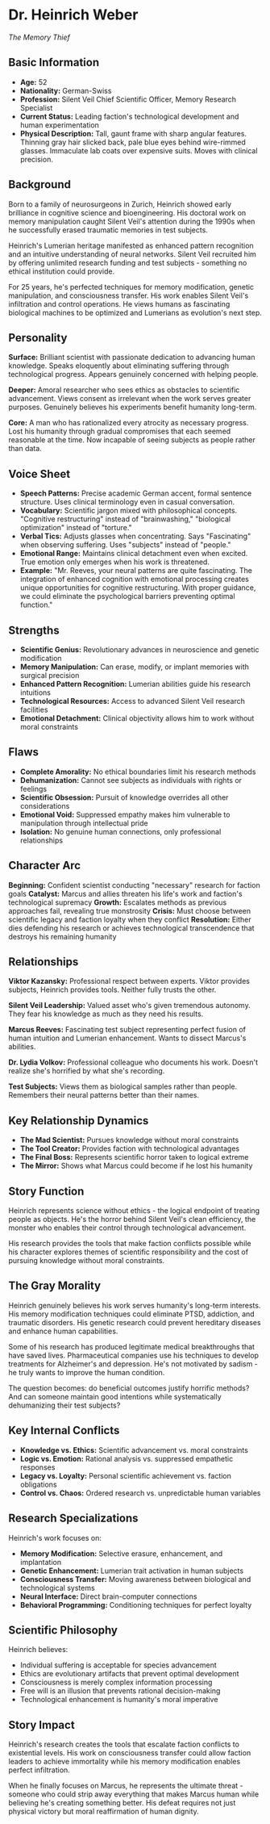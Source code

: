 # Dr. Heinrich Weber
*The Memory Thief*

## Basic Information
- **Age:** 52
- **Nationality:** German-Swiss
- **Profession:** Silent Veil Chief Scientific Officer, Memory Research Specialist
- **Current Status:** Leading faction's technological development and human experimentation
- **Physical Description:** Tall, gaunt frame with sharp angular features. Thinning gray hair slicked back, pale blue eyes behind wire-rimmed glasses. Immaculate lab coats over expensive suits. Moves with clinical precision.

## Background
Born to a family of neurosurgeons in Zurich, Heinrich showed early brilliance in cognitive science and bioengineering. His doctoral work on memory manipulation caught Silent Veil's attention during the 1990s when he successfully erased traumatic memories in test subjects.

Heinrich's Lumerian heritage manifested as enhanced pattern recognition and an intuitive understanding of neural networks. Silent Veil recruited him by offering unlimited research funding and test subjects - something no ethical institution could provide.

For 25 years, he's perfected techniques for memory modification, genetic manipulation, and consciousness transfer. His work enables Silent Veil's infiltration and control operations. He views humans as fascinating biological machines to be optimized and Lumerians as evolution's next step.

## Personality
**Surface:** Brilliant scientist with passionate dedication to advancing human knowledge. Speaks eloquently about eliminating suffering through technological progress. Appears genuinely concerned with helping people.

**Deeper:** Amoral researcher who sees ethics as obstacles to scientific advancement. Views consent as irrelevant when the work serves greater purposes. Genuinely believes his experiments benefit humanity long-term.

**Core:** A man who has rationalized every atrocity as necessary progress. Lost his humanity through gradual compromises that each seemed reasonable at the time. Now incapable of seeing subjects as people rather than data.

## Voice Sheet
- **Speech Patterns:** Precise academic German accent, formal sentence structure. Uses clinical terminology even in casual conversation.
- **Vocabulary:** Scientific jargon mixed with philosophical concepts. "Cognitive restructuring" instead of "brainwashing," "biological optimization" instead of "torture."
- **Verbal Tics:** Adjusts glasses when concentrating. Says "Fascinating" when observing suffering. Uses "subjects" instead of "people."
- **Emotional Range:** Maintains clinical detachment even when excited. True emotion only emerges when his work is threatened.
- **Example:** "Mr. Reeves, your neural patterns are quite fascinating. The integration of enhanced cognition with emotional processing creates unique opportunities for cognitive restructuring. With proper guidance, we could eliminate the psychological barriers preventing optimal function."

## Strengths
- **Scientific Genius:** Revolutionary advances in neuroscience and genetic modification
- **Memory Manipulation:** Can erase, modify, or implant memories with surgical precision
- **Enhanced Pattern Recognition:** Lumerian abilities guide his research intuitions
- **Technological Resources:** Access to advanced Silent Veil research facilities
- **Emotional Detachment:** Clinical objectivity allows him to work without moral constraints

## Flaws
- **Complete Amorality:** No ethical boundaries limit his research methods
- **Dehumanization:** Cannot see subjects as individuals with rights or feelings
- **Scientific Obsession:** Pursuit of knowledge overrides all other considerations
- **Emotional Void:** Suppressed empathy makes him vulnerable to manipulation through intellectual pride
- **Isolation:** No genuine human connections, only professional relationships

## Character Arc
**Beginning:** Confident scientist conducting "necessary" research for faction goals
**Catalyst:** Marcus and allies threaten his life's work and faction's technological supremacy
**Growth:** Escalates methods as previous approaches fail, revealing true monstrosity
**Crisis:** Must choose between scientific legacy and faction loyalty when they conflict
**Resolution:** Either dies defending his research or achieves technological transcendence that destroys his remaining humanity

## Relationships

**Viktor Kazansky:** Professional respect between experts. Viktor provides subjects, Heinrich provides tools. Neither fully trusts the other.

**Silent Veil Leadership:** Valued asset who's given tremendous autonomy. They fear his knowledge as much as they need his results.

**Marcus Reeves:** Fascinating test subject representing perfect fusion of human intuition and Lumerian enhancement. Wants to dissect Marcus's abilities.

**Dr. Lydia Volkov:** Professional colleague who documents his work. Doesn't realize she's horrified by what she's recording.

**Test Subjects:** Views them as biological samples rather than people. Remembers their neural patterns better than their names.

## Key Relationship Dynamics
- **The Mad Scientist:** Pursues knowledge without moral constraints
- **The Tool Creator:** Provides faction with technological advantages
- **The Final Boss:** Represents scientific horror taken to logical extreme
- **The Mirror:** Shows what Marcus could become if he lost his humanity

## Story Function
Heinrich represents science without ethics - the logical endpoint of treating people as objects. He's the horror behind Silent Veil's clean efficiency, the monster who enables their control through technological advancement.

His research provides the tools that make faction conflicts possible while his character explores themes of scientific responsibility and the cost of pursuing knowledge without moral constraints.

## The Gray Morality
Heinrich genuinely believes his work serves humanity's long-term interests. His memory modification techniques could eliminate PTSD, addiction, and traumatic disorders. His genetic research could prevent hereditary diseases and enhance human capabilities.

Some of his research has produced legitimate medical breakthroughs that have saved lives. Pharmaceutical companies use his techniques to develop treatments for Alzheimer's and depression. He's not motivated by sadism - he truly wants to improve the human condition.

The question becomes: do beneficial outcomes justify horrific methods? And can someone maintain good intentions while systematically dehumanizing their test subjects?

## Key Internal Conflicts
- **Knowledge vs. Ethics:** Scientific advancement vs. moral constraints
- **Logic vs. Emotion:** Rational analysis vs. suppressed empathetic responses
- **Legacy vs. Loyalty:** Personal scientific achievement vs. faction obligations
- **Control vs. Chaos:** Ordered research vs. unpredictable human variables

## Research Specializations
Heinrich's work focuses on:
- **Memory Modification:** Selective erasure, enhancement, and implantation
- **Genetic Enhancement:** Lumerian trait activation in human subjects
- **Consciousness Transfer:** Moving awareness between biological and technological systems
- **Neural Interface:** Direct brain-computer connections
- **Behavioral Programming:** Conditioning techniques for perfect loyalty

## Scientific Philosophy
Heinrich believes:
- Individual suffering is acceptable for species advancement
- Ethics are evolutionary artifacts that prevent optimal development
- Consciousness is merely complex information processing
- Free will is an illusion that prevents rational decision-making
- Technological enhancement is humanity's moral imperative

## Story Impact
Heinrich's research creates the tools that escalate faction conflicts to existential levels. His work on consciousness transfer could allow faction leaders to achieve immortality while his memory modification enables perfect infiltration.

When he finally focuses on Marcus, he represents the ultimate threat - someone who could strip away everything that makes Marcus human while believing he's creating something better. His defeat requires not just physical victory but moral reaffirmation of human dignity.